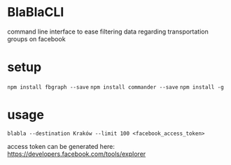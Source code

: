 # BlaBlaCLI
command line interface to ease filtering data regarding transportation groups on facebook


# setup

`npm install fbgraph --save`
`npm install commander --save`
`npm install -g`

# usage

`blabla --destination Kraków --limit 100 <facebook_access_token>`

access token can be generated here: https://developers.facebook.com/tools/explorer


